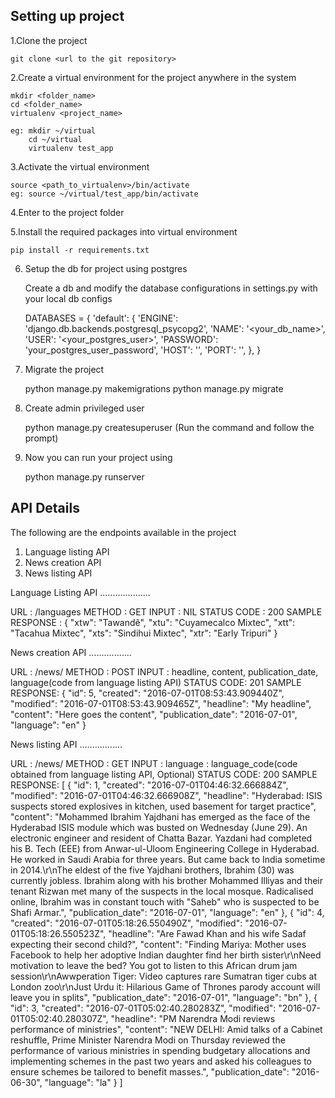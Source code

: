 
Setting up project
------------------

1.Clone the project

    git clone <url to the git repository>

2.Create a virtual environment for the project anywhere in the system

    mkdir <folder_name>
    cd <folder_name>
    virtualenv <project_name>

    eg: mkdir ~/virtual
        cd ~/virtual
        virtualenv test_app

3.Activate the virtual environment

    source <path_to_virtualenv>/bin/activate
    eg: source ~/virtual/test_app/bin/activate

4.Enter to the project folder

5.Install the required packages into virtual environment

    pip install -r requirements.txt

6. Setup the db for project using postgres

    Create a db and modify the database configurations in settings.py with your local db configs

    DATABASES = {
    'default': {
        'ENGINE': 'django.db.backends.postgresql_psycopg2',
        'NAME': '<your_db_name>',
        'USER': '<your_postgres_user>',
        'PASSWORD': 'your_postgres_user_password',
        'HOST': '',
        'PORT': '',
    },
}

6. Migrate the project

    python manage.py makemigrations
    python manage.py migrate

7. Create admin privileged user

    python manage.py createsuperuser
    (Run the command and follow the prompt)

8. Now you can run your project using

    python manage.py runserver

API Details
-----------

The following are the endpoints available in the project

1. Language listing API
2. News creation API
3. News listing API

Language Listing API
....................

URL             : <domain>/languages
METHOD          : GET
INPUT           : NIL
STATUS CODE     : 200
SAMPLE RESPONSE :
                {
                "xtw": "Tawandê",
                "xtu": "Cuyamecalco Mixtec",
                "xtt": "Tacahua Mixtec",
                "xts": "Sindihui Mixtec",
                "xtr": "Early Tripuri"
                }

News creation API
.................

URL             : <domain>/news/
METHOD          : POST
INPUT           : headline, content, publication_date, language(code from language listing API)
STATUS CODE:    201
SAMPLE RESPONSE:
                {
                  "id": 5,
                  "created": "2016-07-01T08:53:43.909440Z",
                  "modified": "2016-07-01T08:53:43.909465Z",
                  "headline": "My headline",
                  "content": "Here goes the content",
                  "publication_date": "2016-07-01",
                  "language": "en"
                }


News listing API
.................

URL             : <domain>/news/
METHOD          : GET
INPUT           : language : language_code(code obtained from language listing API, Optional)
STATUS CODE:    200
SAMPLE RESPONSE:
                [
                      {
                        "id": 1,
                        "created": "2016-07-01T04:46:32.666884Z",
                        "modified": "2016-07-01T04:46:32.666908Z",
                        "headline": "Hyderabad: ISIS suspects stored explosives in kitchen, used basement for target practice",
                        "content": "Mohammed Ibrahim Yajdhani has emerged as the face of the Hyderabad ISIS module which was busted on Wednesday (June 29). An electronic engineer and resident of Chatta Bazar. Yazdani had completed his B. Tech (EEE) from Anwar-ul-Uloom Engineering College in Hyderabad. He worked in Saudi Arabia for three years. But came back to India sometime in 2014.\r\nThe eldest of the five Yajdhani brothers, Ibrahim (30) was currently jobless. Ibrahim along with his brother Mohammed Illiyas and their tenant Rizwan met many of the suspects in the local mosque. Radicalised online, Ibrahim was in constant touch with \"Saheb\" who is suspected to be Shafi Armar.",
                        "publication_date": "2016-07-01",
                        "language": "en"
                      },
                      {
                        "id": 4,
                        "created": "2016-07-01T05:18:26.550490Z",
                        "modified": "2016-07-01T05:18:26.550523Z",
                        "headline": "Are Fawad Khan and his wife Sadaf expecting their second child?",
                        "content": "Finding Mariya: Mother uses Facebook to help her adoptive Indian daughter find her birth sister\r\nNeed motivation to leave the bed? You got to listen to this African drum jam session\r\nAwwperation Tiger: Video captures rare Sumatran tiger cubs at London zoo\r\nJust Urdu it: Hilarious Game of Thrones parody account will leave you in splits",
                        "publication_date": "2016-07-01",
                        "language": "bn"
                      },
                      {
                        "id": 3,
                        "created": "2016-07-01T05:02:40.280283Z",
                        "modified": "2016-07-01T05:02:40.280307Z",
                        "headline": "PM Narendra Modi reviews performance of ministries",
                        "content": "NEW DELHI: Amid talks of a Cabinet reshuffle, Prime Minister Narendra Modi on Thursday reviewed the performance of various ministries in spending budgetary allocations and implementing schemes in the past two years and asked his colleagues to ensure schemes be tailored to benefit masses.",
                        "publication_date": "2016-06-30",
                        "language": "la"
                      }
                ]